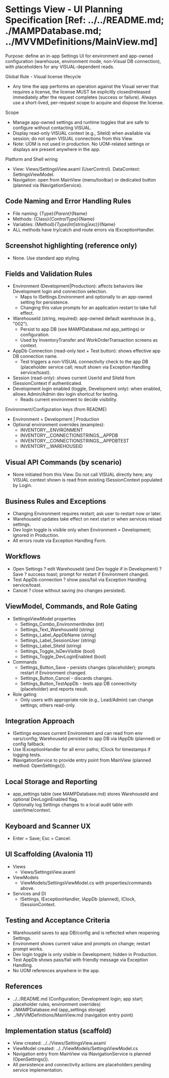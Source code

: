 # Settings View - UI Planning Specification [Ref: ../../README.md; ./MAMPDatabase.md; ../MVVMDefinitions/MainView.md]

Purpose: define an in-app Settings UI for environment and app-owned configuration (warehouse, environment mode, non-Visual DB connection), with placeholders for any VISUAL-dependent reads.

Global Rule - Visual license lifecycle
- Any time the app performs an operation against the Visual server that requires a license, the license MUST be explicitly closed/released immediately after the request completes (success or failure). Always use a short-lived, per-request scope to acquire and dispose the license.

Scope
- Manage app-owned settings and runtime toggles that are safe to configure without contacting VISUAL.
- Display read-only VISUAL context (e.g., SiteId) when available via session; do not open VISUAL connections from this View.
- Note: UOM is not used in production. No UOM-related settings or displays are present anywhere in the app.

Platform and Shell wiring
- View: Views/SettingsView.axaml (UserControl). DataContext: SettingsViewModel.
- Navigation: open from MainView (menu/toolbar) or dedicated button (planned via INavigationService).

## Code Naming and Error Handling Rules
- File naming: {Type}_{Parent}_{Name}
- Methods: {Class}_{ControlType}_{Name}
- Variables: {Method}_{Type(Int|string|exc)}_{Name}
- ALL methods have try/catch and route errors via IExceptionHandler.

## Screenshot highlighting (reference only)
- None. Use standard app styling.

## Fields and Validation Rules
- Environment (Development|Production): affects behaviors like Development login and connection selection.
  - Maps to ISettings.Environment and optionally to an app-owned setting for persistence.
  - Changing this value prompts for an application restart to take full effect.
- WarehouseId (string, required): app-owned default warehouse (e.g., "002").
  - Persist to app DB (see MAMPDatabase.md app_settings) or configuration.
  - Used by InventoryTransfer and WorkOrderTransaction screens as context.
- AppDb Connection (read-only text + Test button): shows effective app DB connection name.
  - Test triggers a non-VISUAL connectivity check to the app DB (placeholder service call; result shown via Exception Handling service/toast).
- Session (read-only): shows current UserId and SiteId from ISessionContext if authenticated.
- Development login enabled (toggle, Development only): when enabled, allows Admin/Admin dev login shortcut for testing.
  - Reads current environment to decide visibility.

Environment/Configuration keys (from README)
- Environment = Development | Production
- Optional environment overrides (examples):
  - INVENTORY__ENVIRONMENT
  - INVENTORY__CONNECTIONSTRINGS__APPDB
  - INVENTORY__CONNECTIONSTRINGS__APPDBTEST
  - INVENTORY__WAREHOUSEID

## Visual API Commands (by scenario)
- None initiated from this View. Do not call VISUAL directly here; any VISUAL context shown is read from existing ISessionContext populated by Login.

## Business Rules and Exceptions
- Changing Environment requires restart; ask user to restart now or later.
- WarehouseId updates take effect on next start or when services reload settings.
- Dev login toggle is visible only when Environment = Development; ignored in Production.
- All errors route via Exception Handling Form.

## Workflows
- Open Settings ? edit WarehouseId (and Dev toggle if in Development) ? Save ? success toast; prompt for restart if Environment changed.
- Test AppDb connection ? show pass/fail via Exception Handling service/toast.
- Cancel ? close without saving (no changes persisted).

## ViewModel, Commands, and Role Gating
- SettingsViewModel properties
  - Settings_Combo_EnvironmentIndex (int)
  - Settings_Text_WarehouseId (string)
  - Settings_Label_AppDbName (string)
  - Settings_Label_SessionUser (string)
  - Settings_Label_SiteId (string)
  - Settings_Toggle_IsDevVisible (bool)
  - Settings_Toggle_DevLoginEnabled (bool)
- Commands
  - Settings_Button_Save - persists changes (placeholder); prompts restart if Environment changed.
  - Settings_Button_Cancel - discards changes.
  - Settings_Button_TestAppDb - tests app DB connectivity (placeholder) and reports result.
- Role gating
  - Only users with appropriate role (e.g., Lead/Admin) can change settings; others read-only.

## Integration Approach
- ISettings exposes current Environment and can read from env vars/config; WarehouseId persisted to app DB via IAppDb (planned) or config fallback.
- Use IExceptionHandler for all error paths; IClock for timestamps if logging tests.
- INavigationService to provide entry point from MainView (planned method: OpenSettings()).

## Local Storage and Reporting
- app_settings table (see MAMPDatabase.md) stores WarehouseId and optional DevLoginEnabled flag.
- Optionally log Settings changes to a local audit table with user/time/context.

## Keyboard and Scanner UX
- Enter = Save; Esc = Cancel.

## UI Scaffolding (Avalonia 11)
- Views
  - Views/SettingsView.axaml
- ViewModels
  - ViewModels/SettingsViewModel.cs with properties/commands above.
- Services and DI
  - ISettings, IExceptionHandler, IAppDb (planned), IClock, ISessionContext.

## Testing and Acceptance Criteria
- WarehouseId saves to app DB/config and is reflected when reopening Settings.
- Environment shows current value and prompts on change; restart prompt works.
- Dev login toggle is only visible in Development; hidden in Production.
- Test AppDb shows pass/fail with friendly message via Exception Handling.
- No UOM references anywhere in the app.

## References
- ../../README.md (Configuration; Development login; app start; placeholder rules; environment overrides)
- ./MAMPDatabase.md (app_settings storage)
- ../MVVMDefinitions/MainView.md (navigation entry point)

## Implementation status (scaffold)
- View created: ../../Views/SettingsView.axaml
- ViewModel created: ../../ViewModels/SettingsViewModel.cs
- Navigation entry from MainView via INavigationService is planned (OpenSettings()).
- All persistence and connectivity actions are placeholders pending service implementation.
